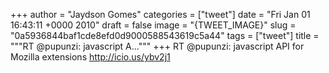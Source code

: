 
+++
author = "Jaydson Gomes"
categories = ["tweet"]
date = "Fri Jan 01 16:43:11 +0000 2010"
draft = false
image = "{TWEET_IMAGE}"
slug = "0a5936844baf1cde8efd0d9000588543619c5a44"
tags = ["tweet"]
title = """RT @pupunzi: javascript A..."""
+++
RT @pupunzi: javascript API for Mozilla extensions http://icio.us/ybv2j1
